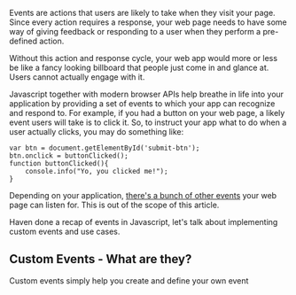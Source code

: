 Events are actions that users are likely to take when they visit your page. Since every action requires a response, your web page needs to have some way of giving feedback or responding to a user when they perform a pre-defined action.
 
 Without this action and response cycle, your web app would more or less be like a fancy looking billboard that people just come in and glance at. Users cannot actually engage with it.

 Javascript together with modern browser APIs help breathe in life into your application by providing a set of events to which your app can recognize and respond to.
 For example, if you had a button on your web page, a likely event users will take is to click it. So, to instruct your app what to do when a user actually clicks, you may do something like:
 ```
 var btn = document.getElementById('submit-btn');
 btn.onclick = buttonClicked();
 function buttonClicked(){
     console.info("Yo, you clicked me!");
 }
```
Depending on your application, [there's a bunch of other events](https://developer.mozilla.org/en-US/docs/Web/Events) your web page can listen for. This is out of the scope of this article.

Haven done a recap of events in Javascript, let's talk about implementing custom events and use cases.

 ## Custom Events - What are they?
 Custom events simply help you create and define your own event